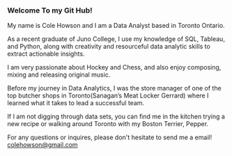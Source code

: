 ### Welcome To my Git Hub! 

My name is Cole Howson and I am a Data Analyst based in Toronto Ontario.

As a recent graduate of Juno College, I use my knowledge of SQL, Tableau, and Python, along with creativity and resourceful data analytic skills to extract actionable insights. 

I am very passionate about Hockey and Chess, and also enjoy composing, mixing and releasing original music.

Before my journey in Data Analytics, I was the store manager of one of the top butcher shops in Toronto(Sanagan’s Meat Locker Gerrard) where I learned what it takes to lead a successful team. 
 
If I am not digging through data sets, you can find me in the kitchen trying a new recipe or walking around Toronto with my Boston Terrier, Pepper. 

For any questions or inquires, please don't hesitate to send me a email! colehowson@gmail.com
